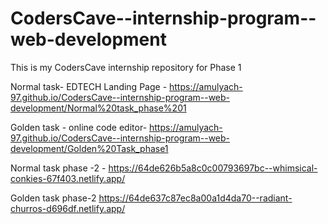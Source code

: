 # CodersCave--internship-program--web-development

This is my CodersCave internship repository for Phase 1

Normal task- EDTECH Landing Page - https://amulyach-97.github.io/CodersCave--internship-program--web-development/Normal%20task_phase%201

Golden task - online code editor- https://amulyach-97.github.io/CodersCave--internship-program--web-development/Golden%20Task_phase1


Normal task phase -2 - https://64de626b5a8c0c00793697bc--whimsical-conkies-67f403.netlify.app/

Golden task phase-2 https://64de637c87ec8a00a1d4da70--radiant-churros-d696df.netlify.app/
